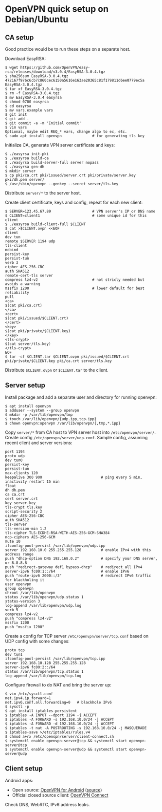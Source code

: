 # OpenVPN quick setup on Debian/Ubuntu

## CA setup

Good practice would be to run these steps on a separate host.

Download EasyRSA:

```shell
$ wget https://github.com/OpenVPN/easy-rsa/releases/download/v3.0.4/EasyRSA-3.0.4.tgz
$ sha256sum EasyRSA-3.0.4.tgz
472167f976c6cb7c860cec6150a5616e163ae20365c81f179811d6ee0779ec5a  EasyRSA-3.0.4.tgz
$ tar xf EasyRSA-3.0.4.tgz
$ rm -f EasyRSA-3.0.4.tgz
$ mv EasyRSA-3.0.4 easyrsa
$ chmod 0700 easyrsa
$ cd easyrsa
$ mv vars.example vars
$ git init
$ git add .
$ git commit -a -m 'Initial commit'
$ vim vars
Optional, maybe edit REQ_* vars, change algo to ec, etc.
$ sudo apt install openvpn              # for generating tls key
```

Initialize CA, generate VPN server certificate and keys:

```shell
$ ./easyrsa init-pki
$ ./easyrsa build-ca
$ ./easyrsa build-server-full server nopass
$ ./easyrsa gen-dh
$ mkdir server
$ cp pki/ca.crt pki/issued/server.crt pki/private/server.key pki/dh.pem server/
$ /usr/sbin/openvpn --genkey --secret server/tls.key
```

Distribute `server/*` to the server host.

Create client certificate, keys and config, repeat for each new client:

```shell
$ SERVER=123.45.67.89                   # VPN server's IP or DNS name
$ CLIENT=client1                        # some unique id for this client
$ ./easyrsa build-client-full $CLIENT
$ cat >$CLIENT.ovpn <<EOF
client
dev tun
remote $SERVER 1194 udp
tls-client
nobind
persist-key
persist-tun
verb 3
cipher AES-256-CBC
auth SHA512
remote-cert-tls server
compress lz4-v2                         # not stricly needed but avoids a warning
mssfix 1200                             # lower default for best reliability
pull
<ca>
$(cat pki/ca.crt)
</ca>
<cert>
$(cat pki/issued/$CLIENT.crt)
</cert>
<key>
$(cat pki/private/$CLIENT.key)
</key>
<tls-crypt>
$(cat server/tls.key)
</tls-crypt>
EOF
$ tar -cf $CLIENT.tar $CLIENT.ovpn pki/issued/$CLIENT.crt pki/private/$CLIENT.key pki/ca.crt server/tls.key
```

Distribute `$CLIENT.ovpn` or `$CLIENT.tar` to the client.

## Server setup

Install package and add a separate user and directory for running openvpn:

```shell
$ apt install openvpn
$ adduser --system --group openvpn
$ mkdir -p /var/lib/openvpn/tmp
$ touch /var/lib/openvpn/{udp.ipp,tcp.ipp}
$ chown openvpn:openvpn /var/lib/openvpn/{,tmp,*.ipp}
```

Copy `server/*` from CA host to VPN server host into `/etc/openvpn/server/`.
Create config `/etc/openvpn/server/udp.conf`. Sample config, assuming recent
client and server versions:

```
port 1194
proto udp
dev tun0
persist-key
persist-tun
max-clients 120
keepalive 300 900                           # ping every 5 min, inactivity restart 15 min
float
dh dh.pem
ca ca.crt
cert server.crt
key server.key
tls-crypt tls.key
script-security 2
cipher AES-256-CBC
auth SHA512
tls-server
tls-version-min 1.2
tls-cipher TLS-ECDHE-RSA-WITH-AES-256-GCM-SHA384
ncp-ciphers AES-256-GCM
mute 10
ifconfig-pool-persist /var/lib/openvpn/udp.ipp
server 192.168.10.0 255.255.255.128         # enable IPv4 with this address range
push "dhcp-option DNS 192.168.0.2"          # specify your DNS server, or 8.8.8.8
push "redirect-gateway def1 bypass-dhcp"    # redirect all IPv4
server-ipv6 fc00:1::/64                     # enable IPv6
push "route-ipv6 2000::/3"                  # redirect IPv6 traffic for blackholing it
user openvpn
group openvpn
chroot /var/lib/openvpn
status /var/lib/openvpn/udp.status 1
status-version 3
log-append /var/lib/openvpn/udp.log
verb 5
compress lz4-v2
push "compress lz4-v2"
mssfix 1200
push "mssfix 1200"
```

Create a config for TCP server `/etc/openvpn/server/tcp.conf` based on
UDP config with some changes:

```
proto tcp
dev tun1
ifconfig-pool-persist /var/lib/openvpn/tcp.ipp
server 192.168.10.128 255.255.255.128
server-ipv6 fc00:2::/64
status /var/lib/openvpn/tcp.status 1
log-append /var/lib/openvpn/tcp.log
```

Configure firewall to do NAT and bring the server up:

```shell
$ vim /etc/sysctl.conf
net.ipv4.ip_forward=1
net.ipv6.conf.all.forwarding=0   # blackhole IPv6
$ sysctl -p
$ apt install iptables-persistent
$ iptables -A INPUT --dport 1194 -j ACCEPT
$ iptables -A FORWARD -s 192.168.10.0/24 -j ACCEPT
$ iptables -A FORWARD -d 192.168.10.0/24 -j ACCEPT
$ iptables -t nat -A POSTROUTING -s 192.168.10.0/24 -j MASQUERADE
$ iptables-save >/etc/iptables/rules.v4
$ chmod a+rx /etc/openspn/server/client-connect.sh
$ systemctl enable openvpn-server@tcp && systemctl start openvpn-server@tcp
$ systemctl enable openvpn-server@udp && systemctl start openvpn-server@udp
```

## Client setup

Android apps:

  * Open source:
    [OpenVPN for Android](https://play.google.com/store/apps/details?id=de.blinkt.openvpn&hl=en)
    ([source](https://github.com/schwabe/ics-openvpn))
  * Official closed source client:
    [OpenVPN Connect](https://play.google.com/store/apps/details?id=net.openvpn.openvpn&hl=en)

Check DNS, WebRTC, IPv6 address leaks.
